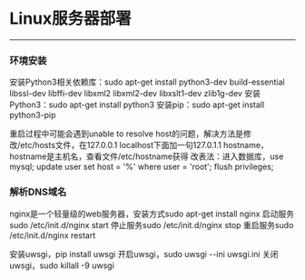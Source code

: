 
# Linux服务器部署
-----------

### 环境安装
安装Python3相关依赖库：sudo apt-get install python3-dev build-essential libssl-dev libffi-dev libxml2 libxml2-dev libxslt1-dev zlib1g-dev
安装Python3：sudo apt-get install python3
安装pip：sudo apt-get install python3-pip


重启过程中可能会遇到unable to resolve host的问题，解决方法是修改/etc/hosts文件，在127.0.0.1 localhost下面加一句127.0.1.1 hostname，hostname是主机名，查看文件/etc/hostname获得
改表法：进入数据库，use mysql; update user set host = '%' where user = 'root'; flush privileges;



### 解析DNS域名

nginx是一个轻量级的web服务器，安装方式sudo apt-get install nginx
启动服务sudo /etc/init.d/nginx start
停止服务sudo /etc/init.d/nginx stop
重启服务sudo /etc/init.d/nginx restart


安装uwsgi，pip install uwsgi
开启uwsgi，sudo uwsgi --ini uwsgi.ini
关闭uwsgi，sudo killall -9 uwsgi
